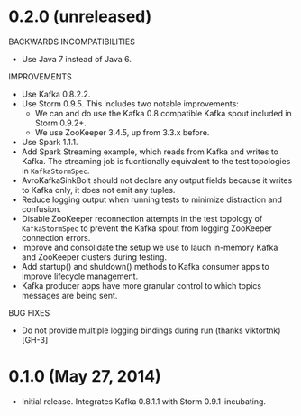# 0.2.0 (unreleased)

BACKWARDS INCOMPATIBILITIES

* Use Java 7 instead of Java 6.

IMPROVEMENTS

* Use Kafka 0.8.2.2.
* Use Storm 0.9.5.  This includes two notable improvements:
    * We can and do use the Kafka 0.8 compatible Kafka spout included in Storm 0.9.2+.
    * We use ZooKeeper 3.4.5, up from 3.3.x before.
* Use Spark 1.1.1.
* Add Spark Streaming example, which reads from Kafka and writes to Kafka.  The streaming job is fucntionally equivalent
  to the test topologies in `KafkaStormSpec`.
* AvroKafkaSinkBolt should not declare any output fields because it writes to Kafka only, it does not emit any tuples.
* Reduce logging output when running tests to minimize distraction and confusion.
* Disable ZooKeeper reconnection attempts in the test topology of `KafkaStormSpec` to prevent the Kafka spout from
  logging ZooKeeper connection errors.
* Improve and consolidate the setup we use to lauch in-memory Kafka and ZooKeeper clusters during testing.
* Add startup() and shutdown() methods to Kafka consumer apps to improve lifecycle management.
* Kafka producer apps have more granular control to which topics messages are being sent.

BUG FIXES

* Do not provide multiple logging bindings during run (thanks viktortnk) [GH-3]


# 0.1.0 (May 27, 2014)

* Initial release.  Integrates Kafka 0.8.1.1 with Storm 0.9.1-incubating.
